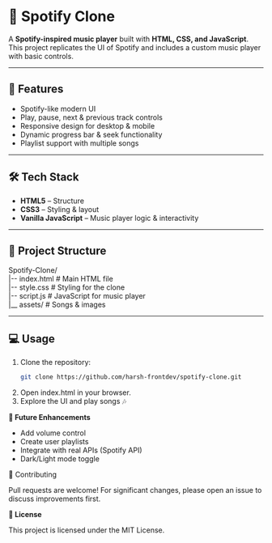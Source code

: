 # 🎵 Spotify Clone

A **Spotify-inspired music player** built with **HTML, CSS, and JavaScript**.  
This project replicates the UI of Spotify and includes a custom music player with basic controls.

---

## 🚀 Features
- Spotify-like modern UI
- Play, pause, next & previous track controls
- Responsive design for desktop & mobile
- Dynamic progress bar & seek functionality
- Playlist support with multiple songs

---

## 🛠️ Tech Stack
- **HTML5** – Structure  
- **CSS3** – Styling & layout  
- **Vanilla JavaScript** – Music player logic & interactivity

---

## 📂 Project Structure
Spotify-Clone/  
|-- index.html # Main HTML file  
|-- style.css # Styling for the clone  
|-- script.js # JavaScript for music player  
|__ assets/ # Songs & images  

---

## 💻 Usage
1. Clone the repository:
   ```bash
   git clone https://github.com/harsh-frontdev/spotify-clone.git
2. Open index.html in your browser.
3. Explore the UI and play songs 🎶


**🧩 Future Enhancements**

- Add volume control
- Create user playlists
- Integrate with real APIs (Spotify API)
- Dark/Light mode toggle

🤝 Contributing

Pull requests are welcome!
For significant changes, please open an issue to discuss improvements first.

**📜 License**

This project is licensed under the MIT License.
